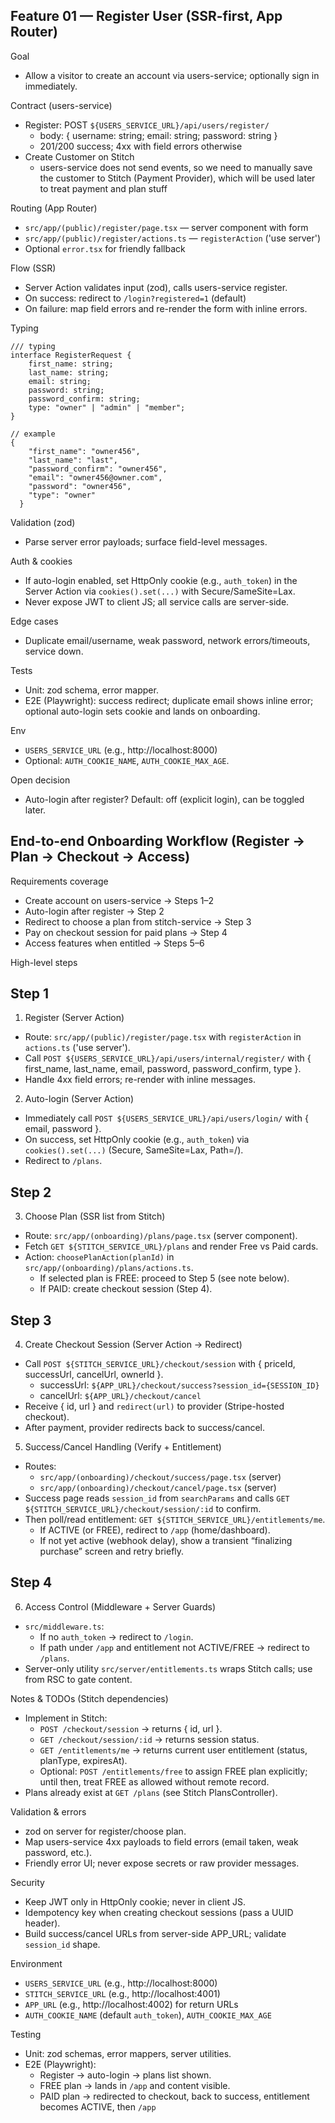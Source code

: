 ## Feature 01 — Register User (SSR-first, App Router)

Goal

- Allow a visitor to create an account via users-service; optionally sign in immediately.

Contract (users-service)

- Register: POST `${USERS_SERVICE_URL}/api/users/register/`
  - body: { username: string; email: string; password: string }
  - 201/200 success; 4xx with field errors otherwise
- Create Customer on Stitch
  - users-service does not send events, so we need to manually save the customer to Stitch (Payment Provider), which will be used later to treat payment and plan stuff

Routing (App Router)

- `src/app/(public)/register/page.tsx` — server component with form
- `src/app/(public)/register/actions.ts` — `registerAction` ('use server')
- Optional `error.tsx` for friendly fallback

Flow (SSR)

- Server Action validates input (zod), calls users-service register.
- On success: redirect to `/login?registered=1` (default)
- On failure: map field errors and re-render the form with inline errors.

Typing

```TS
/// typing
interface RegisterRequest {
    first_name: string;
    last_name: string;
    email: string;
    password: string;
    password_confirm: string;
    type: "owner" | "admin" | "member";
}

// example
{
    "first_name": "owner456",
    "last_name": "last",
    "password_confirm": "owner456",
    "email": "owner456@owner.com",
    "password": "owner456",
    "type": "owner"
  }
```

Validation (zod)

- Parse server error payloads; surface field-level messages.

Auth & cookies

- If auto-login enabled, set HttpOnly cookie (e.g., `auth_token`) in the Server Action via `cookies().set(...)` with Secure/SameSite=Lax.
- Never expose JWT to client JS; all service calls are server-side.

Edge cases

- Duplicate email/username, weak password, network errors/timeouts, service down.

Tests

- Unit: zod schema, error mapper.
- E2E (Playwright): success redirect; duplicate email shows inline error; optional auto-login sets cookie and lands on onboarding.

Env

- `USERS_SERVICE_URL` (e.g., http://localhost:8000)
- Optional: `AUTH_COOKIE_NAME`, `AUTH_COOKIE_MAX_AGE`.

Open decision

- Auto-login after register? Default: off (explicit login), can be toggled later.

## End-to-end Onboarding Workflow (Register → Plan → Checkout → Access)

Requirements coverage

- Create account on users-service → Steps 1–2
- Auto-login after register → Step 2
- Redirect to choose a plan from stitch-service → Step 3
- Pay on checkout session for paid plans → Step 4
- Access features when entitled → Steps 5–6

High-level steps

## Step 1

1. Register (Server Action)

- Route: `src/app/(public)/register/page.tsx` with `registerAction` in `actions.ts` ('use server').
- Call `POST ${USERS_SERVICE_URL}/api/users/internal/register/` with { first_name, last_name, email, password, password_confirm, type }.
- Handle 4xx field errors; re-render with inline messages.

2. Auto-login (Server Action)

- Immediately call `POST ${USERS_SERVICE_URL}/api/users/login/` with { email, password }.
- On success, set HttpOnly cookie (e.g., `auth_token`) via `cookies().set(...)` (Secure, SameSite=Lax, Path=/).
- Redirect to `/plans`.

## Step 2

3. Choose Plan (SSR list from Stitch)

- Route: `src/app/(onboarding)/plans/page.tsx` (server component).
- Fetch `GET ${STITCH_SERVICE_URL}/plans` and render Free vs Paid cards.
- Action: `choosePlanAction(planId)` in `src/app/(onboarding)/plans/actions.ts`.
  - If selected plan is FREE: proceed to Step 5 (see note below).
  - If PAID: create checkout session (Step 4).

## Step 3

4. Create Checkout Session (Server Action → Redirect)

- Call `POST ${STITCH_SERVICE_URL}/checkout/session` with { priceId, successUrl, cancelUrl, ownerId }.
  - successUrl: `${APP_URL}/checkout/success?session_id={SESSION_ID}`
  - cancelUrl: `${APP_URL}/checkout/cancel`
- Receive { id, url } and `redirect(url)` to provider (Stripe-hosted checkout).
- After payment, provider redirects back to success/cancel.

5. Success/Cancel Handling (Verify + Entitlement)

- Routes:
  - `src/app/(onboarding)/checkout/success/page.tsx` (server)
  - `src/app/(onboarding)/checkout/cancel/page.tsx` (server)
- Success page reads `session_id` from `searchParams` and calls `GET ${STITCH_SERVICE_URL}/checkout/session/:id` to confirm.
- Then poll/read entitlement: `GET ${STITCH_SERVICE_URL}/entitlements/me`.
  - If ACTIVE (or FREE), redirect to `/app` (home/dashboard).
  - If not yet active (webhook delay), show a transient “finalizing purchase” screen and retry briefly.

## Step 4

6. Access Control (Middleware + Server Guards)

- `src/middleware.ts`:
  - If no `auth_token` → redirect to `/login`.
  - If path under `/app` and entitlement not ACTIVE/FREE → redirect to `/plans`.
- Server-only utility `src/server/entitlements.ts` wraps Stitch calls; use from RSC to gate content.

Notes & TODOs (Stitch dependencies)

- Implement in Stitch:
  - `POST /checkout/session` → returns { id, url }.
  - `GET /checkout/session/:id` → returns session status.
  - `GET /entitlements/me` → returns current user entitlement (status, planType, expiresAt).
  - Optional: `POST /entitlements/free` to assign FREE plan explicitly; until then, treat FREE as allowed without remote record.
- Plans already exist at `GET /plans` (see Stitch PlansController).

Validation & errors

- zod on server for register/choose plan.
- Map users-service 4xx payloads to field errors (email taken, weak password, etc.).
- Friendly error UI; never expose secrets or raw provider messages.

Security

- Keep JWT only in HttpOnly cookie; never in client JS.
- Idempotency key when creating checkout sessions (pass a UUID header).
- Build success/cancel URLs from server-side APP_URL; validate `session_id` shape.

Environment

- `USERS_SERVICE_URL` (e.g., http://localhost:8000)
- `STITCH_SERVICE_URL` (e.g., http://localhost:4001)
- `APP_URL` (e.g., http://localhost:4002) for return URLs
- `AUTH_COOKIE_NAME` (default `auth_token`), `AUTH_COOKIE_MAX_AGE`

Testing

- Unit: zod schemas, error mappers, server utilities.
- E2E (Playwright):
  - Register → auto-login → plans list shown.
  - FREE plan → lands in `/app` and content visible.
  - PAID plan → redirected to checkout, back to success, entitlement becomes ACTIVE, then `/app`
